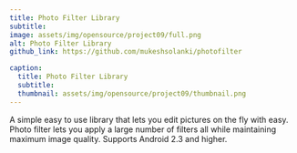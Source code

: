 ```yaml
---
title: Photo Filter Library
subtitle: 
image: assets/img/opensource/project09/full.png
alt: Photo Filter Library
github_link: https://github.com/mukeshsolanki/photofilter

caption:
  title: Photo Filter Library
  subtitle: 
  thumbnail: assets/img/opensource/project09/thumbnail.png
---
```

A simple easy to use library that lets you edit pictures on the fly with easy. Photo filter lets you
apply a large number of filters all while maintaining maximum image quality. Supports Android
2.3 and higher.
